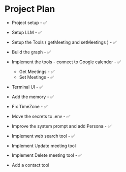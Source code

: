 # Project Plan

- Project setup - ✅
- Setup LLM - ✅
- Setup the Tools
  (
  getMeeting and setMeetings
  ) - ✅

- Build the graph - ✅

- Implement the tools - connect to Google calender - ✅

  - Get Meetings - ✅
  - Set Meetings - ✅

- Terminal UI - ✅

- Add the memory - ✅

- Fix TimeZone - ✅

- Move the secrets to .env - ✅

- Improve the system prompt and add Persona - ✅

- Implement web search tool - ✅

- Implement Update meeting tool

- Implement Delete meeting tool - ✅

- Add a contact tool
